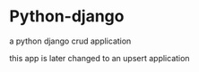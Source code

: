 # Python-django
a python django crud application


this app is later changed to an upsert application
